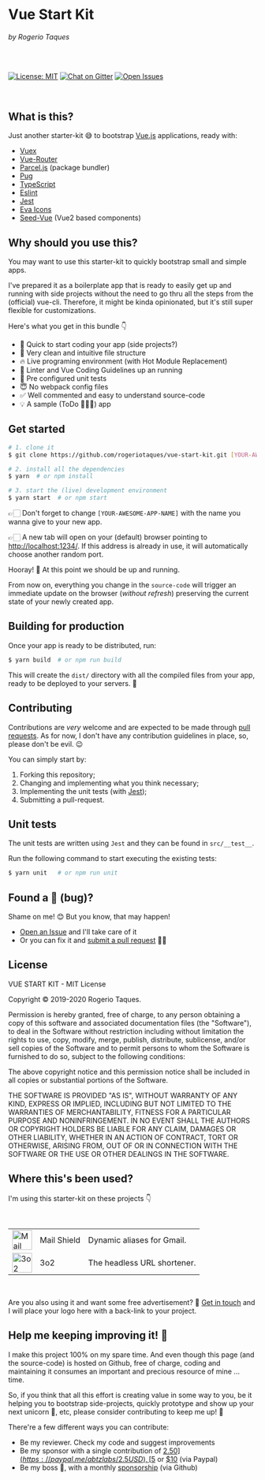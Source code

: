 # Vue Start Kit
###### by Rogerio Taques

<p ><br ></p>

<a href="https://opensource.org/licenses/MIT">
  <img src="https://img.shields.io/badge/License-MIT-blue.svg" alt="License: MIT" /></a>

<a href="https://gitter.im/rogeriotaques/vue-start-kit">
  <img src="https://img.shields.io/badge/Chat-on%20Gitter-green.svg" alt="Chat on Gitter" /></a>

<a href="https://github.com/rogeriotaques/vue-start-kit/issues">
  <img src="https://img.shields.io/github/issues/rogeriotaques/vue-start-kit.svg?label=Issues" alt="Open Issues" /></a>

<p ><br ></p>

## What is this?

Just another starter-kit 😅 to bootstrap [Vue.js](https://vuejs.org/) applications, ready with:

- [Vuex](https://vuex.vuejs.org/)
- [Vue-Router](https://router.vuejs.org/)
- [Parcel.js](https://parceljs.org) (package bundler)
- [Pug](https://pugjs.org)
- [TypeScript](https://www.typescriptlang.org/)
- [Eslint](https://eslint.org/)
- [Jest](https://jestjs.io/)
- [Eva Icons](https://akveo.github.io/eva-icons/)
- [Seed-Vue](http://rogeriotaques.github.io/seed-vue/) (Vue2 based components)

## Why should you use this?

You may want to use this starter-kit to quickly bootstrap small and simple apps.

I've prepared it as a boilerplate app that is ready to easily get up and running with side projects without the need to go thru all the steps from the (official) vue-cli. Therefore, it might be kinda opinionated, but it's still super flexible for customizations.

Here's what you get in this bundle 👇

- 🚀 Quick to start coding your app (side projects?)
- 🙌 Very clean and intuitive file structure
- 🔥 Live programing environment (with Hot Module Replacement)
- 🎯 Linter and Vue Coding Guidelines up an running
- 💪 Pre configured unit tests
- 😇 No webpack config files
- ✅ Well commented and easy to understand source-code
- 💡 A sample (ToDo 🤷🏻‍♂️) app

## Get started

```sh
# 1. clone it
$ git clone https://github.com/rogeriotaques/vue-start-kit.git [YOUR-AWESOME-APP-NAME]

# 2. install all the dependencies
$ yarn  # or npm install

# 3. start the (live) development environment
$ yarn start  # or npm start
```

👉🏻 Don't forget to change `[YOUR-AWESOME-APP-NAME]` with the name you wanna give to your new app.

👉🏻 A new tab will open on your (default) browser pointing to [http://localhost:1234/](http://localhost:1234/). If this address is already in use, it will automatically choose another random port.

Hooray! 🎉 At this point we should be up and running.

From now on, everything you change in the `source-code` will trigger an immediate update on the browser (_without refresh_) preserving the current state of your newly created app.

## Building for production

Once your app is ready to be distributed, run:

```sh
$ yarn build  # or npm run build
```

This will create the `dist/` directory with all the compiled files from your app, ready to be deployed to your servers. 🚀

## Contributing

Contributions are _very_ welcome and are expected to be made through [pull requests](https://github.com/AbtzLabs/vue-start-kit/pulls). As for now, I don't have any contribution guidelines in place, so, please don't be evil. 😉

You can simply start by:

1. Forking this repository;
2. Changing and implementing what you think necessary;
3. Implementing the unit tests (with [Jest](https://jestjs.io/));
4. Submitting a pull-request.

## Unit tests

The unit tests are written using `Jest` and they can be found in `src/__test__`.

Run the following command to start executing the existing tests:

```sh
$ yarn unit   # or npm run unit
```

## Found a 🐞 (bug)?

Shame on me! 😊 But you know, that may happen!

- [Open an Issue](https://github.com/rogeriotaques/vue-start-kit/issues) and I'll take care of it
- Or you can fix it and [submit a pull request](https://github.com/rogeriotaques/vue-start-kit/pulls) 🙇‍♂️


## License

VUE START KIT - MIT License

Copyright &copy; 2019-2020 Rogerio Taques.

Permission is hereby granted, free of charge, to any person obtaining a copy of this software and associated documentation files (the "Software"), to deal in the Software without restriction including without limitation the rights to use, copy, modify, merge, publish, distribute, sublicense, and/or sell copies of the Software and to permit persons to whom the Software is furnished to do so, subject to the following conditions:

The above copyright notice and this permission notice shall be included in all copies or substantial portions of the Software.

THE SOFTWARE IS PROVIDED "AS IS", WITHOUT WARRANTY OF ANY KIND, EXPRESS OR IMPLIED, INCLUDING BUT NOT LIMITED TO THE WARRANTIES OF MERCHANTABILITY, FITNESS FOR A PARTICULAR PURPOSE AND NONINFRINGEMENT. IN NO EVENT SHALL THE AUTHORS OR COPYRIGHT HOLDERS BE LIABLE FOR ANY CLAIM, DAMAGES OR OTHER LIABILITY, WHETHER IN AN ACTION OF CONTRACT, TORT OR OTHERWISE, ARISING FROM, OUT OF OR IN CONNECTION WITH THE SOFTWARE OR THE USE OR OTHER DEALINGS IN THE
SOFTWARE.

## Where this's been used?

I'm using this starter-kit on these projects 👇

<p ><br ></p>

<table style="width: 100%;">
  <tbody >
    <tr >
      <td >
        <a href="https://mailshld.com" title="Mail Shield" >
          <img src="https://mailshld.com/assets/images/logo-transparent@2x.png" alt="Mail Shield" height="40" style="vertical-align: middle" /></a>
      </td>
      <td >Mail Shield</td>
      <td >Dynamic aliases for Gmail.</td>
    </tr>
    <tr >
      <td >
        <a href="https://3o2.co" title="3o2, The API based URL shortener" >
          <img src="https://3o2.co/assets/images/logo-thin.png" alt="3o2" height="40" style="vertical-align: middle" /></a>
      </td>
      <td >3o2</td>
      <td >The headless URL shortener.</td>
    </tr>
  </tbody>
</table>

<p ><br ></p>

Are you also using it and want some free advertisement? 😬 [Get in touch](https://twitter.com/rogeriotaques) and I will place your logo here with a back-link to your project.

## Help me keeping improving it! 🙏

I make this project 100% on my spare time. And even though this page (and the source-code) is hosted on Github, free of charge, coding and maintaining it consumes an important and precious resource of mine ... time.

So, if you think that all this effort is creating value in some way to you, be it helping you to bootstrap side-projects, quickly prototype and show up your next unicorn 🦄, etc, please consider contributing to keep me up! 💪

There're a few different ways you can contribute:

- Be my reviewer. Check my code and suggest improvements
- Be my sponsor with a single contribution of [$2.50](https://paypal.me/abtzlabs/2.5USD), [$5](https://paypal.me/abtzlabs/5USD) or [$10](https://paypal.me/abtzlabs/10USD) (via Paypal)
- Be my boss 😬, with a monthly [sponsorship](https://github.com/sponsors/rogeriotaques) (via Github)


